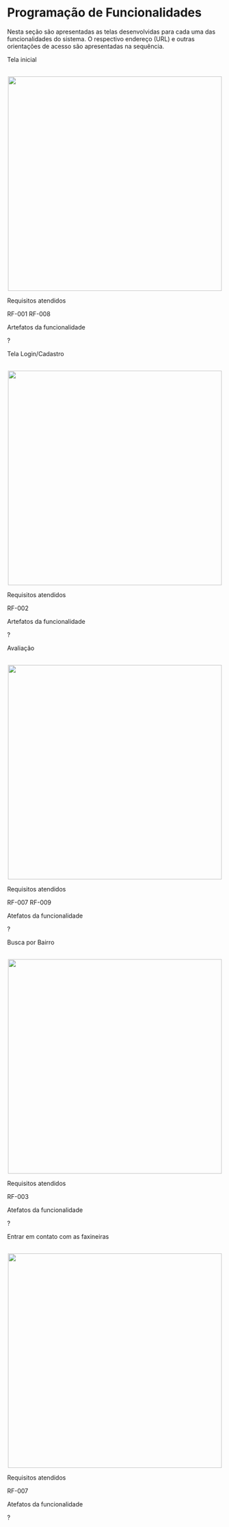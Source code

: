 # Programação de Funcionalidades

Nesta seção são apresentadas as telas desenvolvidas para cada uma das funcionalidades do sistema. O respectivo endereço (URL) e outras orientações de acesso são apresentadas na sequência.



Tela inicial

<div style="text-align:center">                            
</div>
<br>
<div align="center">
<img src="https://user-images.githubusercontent.com/103081069/204169090-7bb429ab-0e39-450e-8f2f-13185fcf24e7.jpeg" width="500px" />
</div>

Requisitos atendidos

RF-001
RF-008

Artefatos da funcionalidade

?


Tela Login/Cadastro

<div style="text-align:center">                            
</div>
<br>
<div align="center">
<img src="https://user-images.githubusercontent.com/103081069/204169234-8c145947-7a8a-4aa9-a41c-cfcc99608f1a.jpeg" width="500px" />
</div>


Requisitos atendidos

RF-002


Artefatos da funcionalidade

?


Avaliação 

<div style="text-align:center">                            
</div>
<br>
<div align="center">
<img src="https://user-images.githubusercontent.com/103081069/204169455-dc96a148-6cc0-457d-9eca-d693eb75a208.jpeg" width="500px" />
</div>

Requisitos atendidos

RF-007
RF-009


Atefatos da funcionalidade

?

Busca por Bairro

<div style="text-align:center">                            
</div>
<br>
<div align="center">
<img src="https://user-images.githubusercontent.com/103081069/204169523-becee4f7-2307-4a75-be57-f7be3212bd9b.jpeg" width="500px" />
</div>


Requisitos atendidos

RF-003

Atefatos da funcionalidade

?



Entrar em contato com as faxineiras

<div style="text-align:center">                            
</div>
<br>
<div align="center">
<img src="https://user-images.githubusercontent.com/103081069/204169568-28a1ec37-bc2b-4961-87c6-12e75a3e8c50.jpeg" width="500px" />
</div>


Requisitos atendidos

RF-007

Atefatos da funcionalidade

?





